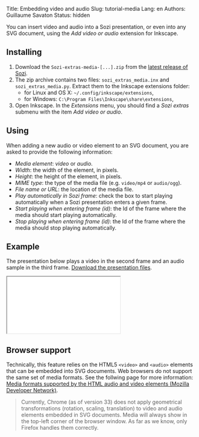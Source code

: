 Title: Embedding video and audio
Slug: tutorial-media
Lang: en
Authors: Guillaume Savaton
Status: hidden

You can insert video and audio into a Sozi presentation,
or even into any SVG document, using the *Add video or audio* extension for Inkscape.

Installing
----------

1. Download the `Sozi-extras-media-[...].zip`
   from the [latest release of Sozi](https://github.com/senshu/Sozi/releases/).
2. The zip archive contains two files: `sozi_extras_media.inx` and `sozi_extras_media.py`.
   Extract them to the Inkscape extensions folder:
    * for Linux and OS X: `~/.config/inkscape/extensions`,
    * for Windows: `C:\Program Files\Inkscape\share\extensions`,
3. Open Inkscape. In the *Extensions* menu, you should find a *Sozi extras* submenu with the item *Add video or audio*.

Using
-----

When adding a new audio or video element to an SVG document, you are asked to provide the following
information:

* *Media element*: *video* or *audio*.
* *Width*: the width of the element, in pixels.
* *Height*: the height of the element, in pixels.
* *MIME type*: the type of the media file (e.g. `video/mp4` or `audio/ogg`).
* *File name or URL*: the location of the media file.
* *Play automatically in Sozi frame*: check the box to start playing automatically when a Sozi presentation
  enters a given frame.
* *Start playing when entering frame (id)*: the Id of the frame where the media should start playing automatically.
* *Stop playing when entering frame (id)*: the Id of the frame where the media should stop playing automatically.

Example
-------

The presentation below plays a video in the second frame and an audio sample in
the third frame.
[Download the presentation files]({static}/presentations/tutorial-media.zip).

<iframe class="sozi" src="{static}/presentations/tutorial-media/tutorial-media.sozi.html">
    Your browser cannot display this content.
</iframe>

Browser support
---------------

Technically, this feature relies on the HTML5 `<video>` and `<audio>`
elements that can be embedded into SVG documents.
Web browsers do not support the same set of media formats.
See the follwing page for more information:
[Media formats supported by the HTML audio and video elements (Mozilla Developer Network)](https://developer.mozilla.org/en-US/docs/HTML/Supported_media_formats).

> Currently, Chrome (as of version 33) does not apply geometrical transformations
> (rotation, scaling, translation) to video and audio elements embedded in SVG documents.
> Media will always show in the top-left corner of the browser window.
> As far as we know, only Firefox handles them correctly.
